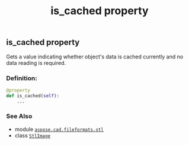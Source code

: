 ﻿---
title: is_cached property
second_title: Aspose.CAD for Python via .NET API References
description: 
type: docs
weight: 190
url: /python-net/aspose.cad.fileformats.stl/stlimage/is_cached/
is_root: false
---

## is_cached property


Gets a value indicating whether object's data is cached currently and no data reading is required.
### Definition:
```python
@property
def is_cached(self):
    ...
```

### See Also
* module [`aspose.cad.fileformats.stl`](../../)
* class [`StlImage`](/cad/python-net/aspose.cad.fileformats.stl/stlimage)

